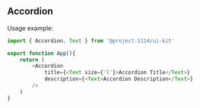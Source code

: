 ## Accordion

Usage example:

```typescript jsx
import { Accordion, Text } from '@project-1114/ui-kit'

export function App(){
    return (
        <Accordion
            title={<Text size={'l'}>Accordion Title</Text>}
            description={<Text>Accordion Description</Text>}
        />
    )
}

```
